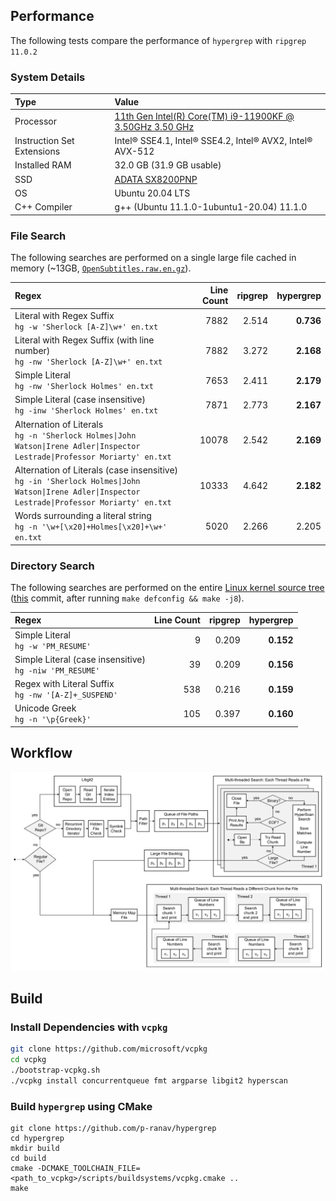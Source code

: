 
## Performance

The following tests compare the performance of `hypergrep` with `ripgrep 11.0.2`

### System Details

| Type            | Value |
|:--------------- |:---- |
| Processor       | [11th Gen Intel(R) Core(TM) i9-11900KF @ 3.50GHz   3.50 GHz](https://ark.intel.com/content/www/us/en/ark/products/212321/intel-core-i911900kf-processor-16m-cache-up-to-5-30-ghz.html) |
| Instruction Set Extensions | Intel® SSE4.1, Intel® SSE4.2, Intel® AVX2, Intel® AVX-512 |
| Installed RAM   | 32.0 GB (31.9 GB usable) |
| SSD             | [ADATA SX8200PNP](https://www.adata.com/upload/downloadfile/Datasheet_XPG%20SX8200%20Pro_EN_20181017.pdf) |
| OS              | Ubuntu 20.04 LTS |
| C++ Compiler    | g++ (Ubuntu 11.1.0-1ubuntu1-20.04) 11.1.0 |

### File Search

 The following searches are performed on a single large file cached in memory (~13GB, [`OpenSubtitles.raw.en.gz`](http://opus.nlpl.eu/download.php?f=OpenSubtitles/v2018/mono/OpenSubtitles.raw.en.gz)).

| Regex | Line Count | ripgrep | hypergrep |
| :---| ---:| ---:| ---:|
| Literal with Regex Suffix<br/>`hg -w 'Sherlock [A-Z]\w+' en.txt` | 7882 | 2.514 | **0.736** |
| Literal with Regex Suffix (with line number)<br/>`hg -nw 'Sherlock [A-Z]\w+' en.txt` | 7882 | 3.272 | **2.168** |
| Simple Literal<br/>`hg -nw 'Sherlock Holmes' en.txt` | 7653 | 2.411 | **2.179** |
| Simple Literal (case insensitive)<br/>`hg -inw 'Sherlock Holmes' en.txt` | 7871 | 2.773 | **2.167** |
| Alternation of Literals<br/>`hg -n 'Sherlock Holmes\|John Watson\|Irene Adler\|Inspector Lestrade\|Professor Moriarty' en.txt` | 10078 | 2.542 | **2.169** |
| Alternation of Literals (case insensitive)<br/>`hg -in 'Sherlock Holmes\|John Watson\|Irene Adler\|Inspector Lestrade\|Professor Moriarty' en.txt` | 10333 | 4.642 | **2.182** |
| Words surrounding a literal string<br/>`hg -n '\w+[\x20]+Holmes[\x20]+\w+' en.txt` | 5020 | 2.266 | 2.205 |

### Directory Search

The following searches are performed on the entire [Linux kernel source tree](https://github.com/torvalds/linux) ([this](84e57d292203a45c96dbcb2e6be9dd80961d981a) commit, after running `make defconfig && make -j8`).

| Regex | Line Count | ripgrep | hypergrep |
| :---| ---:| ---:| ---:|
| Simple Literal<br/>`hg -w 'PM_RESUME'` | 9 | 0.209 | **0.152** |
| Simple Literal (case insensitive)<br/>`hg -niw 'PM_RESUME'` | 39 | 0.209 | **0.156** |
| Regex with Literal Suffix<br/>`hg -nw '[A-Z]+_SUSPEND'` | 538 | 0.216 | **0.159** |
| Unicode Greek<br/>`hg -n '\p{Greek}'` | 105 | 0.397 | **0.160** |

## Workflow

![Workflow](doc/workflow.png)

## Build

### Install Dependencies with `vcpkg`

```bash
git clone https://github.com/microsoft/vcpkg
cd vcpkg
./bootstrap-vcpkg.sh
./vcpkg install concurrentqueue fmt argparse libgit2 hyperscan
```

### Build `hypergrep` using CMake

```
git clone https://github.com/p-ranav/hypergrep
cd hypergrep
mkdir build
cd build
cmake -DCMAKE_TOOLCHAIN_FILE=<path_to_vcpkg>/scripts/buildsystems/vcpkg.cmake ..
make
```
